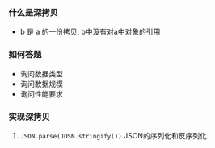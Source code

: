 ### 什么是深拷贝
- b 是 a 的一份拷贝, b中没有对a中对象的引用

### 如何答题
- 询问数据类型
- 询问数据规模
- 询问性能要求

### 实现深拷贝
1. `JSON.parse(JOSN.stringify())` JSON的序列化和反序列化